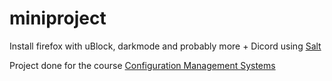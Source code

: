 # miniproject
Install firefox with uBlock, darkmode and probably more + Dicord using [Salt](https://saltproject.io/)

Project done for the course  [Configuration Management Systems](https://terokarvinen.com/2022/palvelinten-hallinta-2022p2/?from=MoodleNews)
